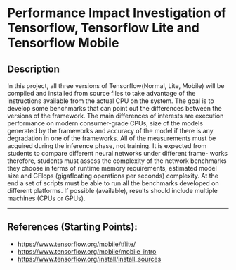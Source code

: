 # Performance Impact Investigation of Tensorflow, Tensorflow Lite and Tensorflow Mobile

## Description
In this project, all three versions of Tensorflow(Normal, Lite, Mobile) will be compiled and installed from source files to take advantage of the instructions available from the actual CPU on the system. The goal is to develop some benchmarks that can point out the differences between the versions of the framework. The main differences of interests are execution performance on modern consumer-grade CPUs, size of the models generated by the frameworks and accuracy of the model if there is any degradation in one of the frameworks. All of the measurements must be acquired during the inference phase, not training.
It is expected from students to compare different neural networks under different frame- works therefore, students must assess the complexity of the network benchmarks they choose in terms of runtime memory requirements, estimated model size and GFlops (gigafloating operations per seconds) complexity. At the end a set of scripts must be able to run all the benchmarks developed on different platforms. If possible (available), results should include multiple machines (CPUs or GPUs).

---

## References (Starting Points):
* https://www.tensorflow.org/mobile/tflite/ 
* https://www.tensorflow.org/mobile/mobile_intro 
* https://www.tensorflow.org/install/install_sources
